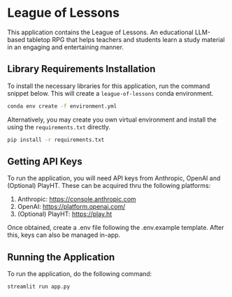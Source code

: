 # League of Lessons

This application contains the League of Lessons. An educational LLM-based tabletop RPG that helps teachers and students learn a study material in an engaging and entertaining manner.

## Library Requirements Installation

To install the necessary libraries for this application, run the command snippet below.
This will create a `league-of-lessons` conda environment.

```sh
conda env create -f environment.yml
```

Alternatively, you may create you own virtual environment and install the using
the `requirements.txt` directly.

```sh
pip install -r requirements.txt
```

## Getting API Keys

To run the application, you will need API keys from Anthropic, OpenAI and (Optional) PlayHT.
These can be acquired thru the following platforms:
1. Anthropic: https://console.anthropic.com
2. OpenAI: https://platform.openai.com/
3. (Optional) PlayHT: https://play.ht

Once obtained, create a .env file following the .env.example template. 
After this, keys can also be managed in-app.

## Running the Application

To run the application, do the following command:

```sh
streamlit run app.py
```